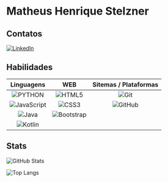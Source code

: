 # Matheus Henrique Stelzner
## Contatos
[![LinkedIn](https://img.shields.io/badge/LinkedIn-0077B5?style=for-the-badge&logo=linkedin&logoColor=white)](https://www.linkedin.com/in/matheus-henrique-a59679172/)

## Habilidades
| Linguagens  | WEB | Sitemas / Plataformas|
| :-------------: | :-------------: | :-------------: |
|  ![PYTHON](https://img.shields.io/badge/python-3670A0?style=for-the-badge&logo=python&logoColor=ffdd54) | ![HTML5](https://img.shields.io/badge/HTML5-E34F26?style=for-the-badge&logo=html5&logoColor=white)  | ![Git](https://img.shields.io/badge/Git-1C1C1C?style=for-the-badge&logo=git&logoColor=E94D5F) |
| ![JavaScript](https://img.shields.io/badge/JavaScript-F7DF1E?style=for-the-badge&logo=javascript&logoColor=black)  | ![CSS3](https://img.shields.io/badge/CSS3-1572B6?style=for-the-badge&logo=css3&logoColor=white)  | ![GitHub](https://img.shields.io/badge/GitHub-1C1C1C?style=for-the-badge&logo=github&logoColor=30A3DC) |
| ![Java](https://img.shields.io/badge/Java-ED8B00?style=for-the-badge&logo=openjdk&logoColor=white)  | ![Bootstrap](https://img.shields.io/badge/bootstrap-9400D3?style=for-the-badge&logo=bootstrap&logoColor=white) | |
| ![Kotlin](https://img.shields.io/badge/-Kotlin-7F52FF?style=for-the-badge&logo=kotlin&logoColor=white) |  |


## Stats
![GitHub Stats](https://github-readme-stats.vercel.app/api?username=Mrt256&theme=transparent&bg_color=000&border_color=30A3DC&show_icons=true&icon_color=30A3DC&title_color=E94D5F&text_color=FFF)

![Top Langs](https://github-readme-stats-git-masterrstaa-rickstaa.vercel.app/api/top-langs/?username=Mrt256&layout=compact&bg_color=000&border_color=30A3DC&title_color=E94D5F&text_color=FFF)
